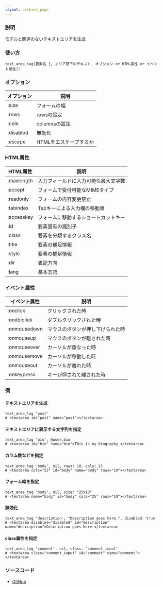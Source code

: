 ```yaml
---
layout: archive_page
---
```

### 説明
モデルと関連のないテキストエリアを生成

### 使い方
    text_area_tag(要素名 [, エリア配下のテキスト, オプション or HTML属性 or イベント属性])

### オプション

オプション      | 説明
---------- | ------------------
:size      | フォームの幅
:rows      | rowsの設定
:cols      | columnsの設定
:disabled  | 無効化
:escape    | HTMLをエスケープするか

### HTML属性

HTML属性   | 説明
---------- | ------------------
:maxlength | 入力フィールドに入力可能な最大文字数
:accept    | フォームで受付可能なMIMEタイプ
:readonly  | フォームの内容変更禁止
:tabindex  | Tabキーによる入力欄の移動順
:accesskey | フォームに移動するショートカットキー
:id        | 要素固有の識別子
:class     | 要素を分類するクラス名
:title     | 要素の補足情報
:style     | 要素の補足情報
:dir       | 表記方向
:lang      | 基本言語


### イベント属性

イベント属性     | 説明
-------------|--------------------
:onclick     | クリックされた時
:ondblclick  | ダブルクリックされた時
:onmousedown | マウスのボタンが押し下げられた時
:onmouseup   | マウスのボタンが離された時
:onmouseover | カーソルが重なった時
:onmousemove | カーソルが移動した時
:onmouseout  | カーソルが離れた時
:onkeypress  | キーが押されて離された時

### 例
#### テキストエリアを生成
    text_area_tag 'post'
    # <textarea id="post" name="post"></textarea>

#### テキストエリアに表示する文字列を指定
    text_area_tag 'bio', @user.bio
    # <textarea id="bio" name="bio">This is my biography.</textarea>

#### カラム数などを指定
    text_area_tag 'body', nil, rows: 10, cols: 25
    # <textarea cols="25" id="body" name="body" rows="10"></textarea>

#### フォーム幅を指定
    text_area_tag 'body', nil, size: "25x10"
    # <textarea name="body" id="body" cols="25" rows="10"></textarea>

#### 無効化
    text_area_tag 'description', "Description goes here.", disabled: true
    # <textarea disabled="disabled" id="description" name="description">Description goes here.</textarea>

#### class属性を指定
    text_area_tag 'comment', nil, class: 'comment_input'
    # <textarea class="comment_input" id="comment" name="comment"></textarea>

### ソースコード
* [GitHub](https://github.com/rails/rails/blob/ac30e389ecfa0e26e3d44c1eda8488ddf63b3ecc/actionview/lib/action_view/helpers/form_tag_helper.rb#L344)